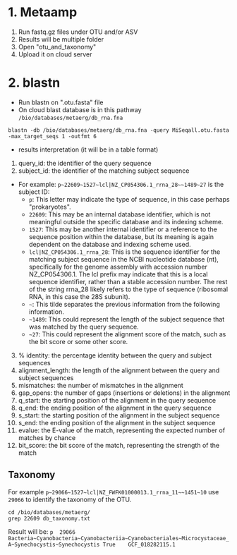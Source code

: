 # 1. Metaamp
1. Run fastq.gz files under OTU and/or ASV
2. Results will be multiple folder
3. Open "otu_and_taxonomy"
4. Upload it on cloud server

# 2. blastn 
- Run blastn on ".otu.fasta" file
- On cloud blast database is in this pathway `/bio/databases/metaerg/db_rna.fna`
```
blastn -db /bio/databases/metaerg/db_rna.fna -query MiSeqall.otu.fasta -max_target_seqs 1 -outfmt 6 
```
- results interpretation (it will be in a table format)
1. query_id: the identifier of the query sequence
2. subject_id: the identifier of the matching subject sequence
- For example: `p~22609~1527~lcl|NZ_CP054306.1_rrna_28~~1489~27` is the subject ID:
    * `p`: This letter may indicate the type of sequence, in this case perhaps "prokaryotes".
    *	`22609`: This may be an internal database identifier, which is not meaningful outside the specific database and its indexing scheme.
    *	`1527`: This may be another internal identifier or a reference to the sequence position within the database, but its meaning is again dependent on the database and indexing scheme used.
    *	`lcl|NZ_CP054306.1_rrna_28`: This is the sequence identifier for the matching subject sequence in the NCBI nucleotide database (nt), specifically for the genome assembly with accession number NZ_CP054306.1. The lcl prefix may indicate that this is a local sequence identifier, rather than a stable accession number. The rest of the string rrna_28 likely refers to the type of sequence (ribosomal RNA, in this case the 28S subunit).
    *	`~`: This tilde separates the previous information from the following information.
    *	`~1489`: This could represent the length of the subject sequence that was matched by the query sequence.
    *	`~27`: This could represent the alignment score of the match, such as the bit score or some other score.
3. % identity: the percentage identity between the query and subject sequences 
4. alignment_length: the length of the alignment between the query and subject sequences
5. mismatches: the number of mismatches in the alignment
6. gap_opens: the number of gaps (insertions or deletions) in the alignment
7. q_start: the starting position of the alignment in the query sequence
8. q_end: the ending position of the alignment in the query sequence
9. s_start: the starting position of the alignment in the subject sequence
10. s_end: the ending position of the alignment in the subject sequence
11. evalue: the E-value of the match, representing the expected number of matches by chance
12. bit_score: the bit score of the match, representing the strength of the match
## Taxonomy
For example `p~29066~1527~lcl|NZ_FWFK01000013.1_rrna_11~~1451~10` use `29066` to identify the taxonomy of the OTU. 
```
cd /bio/databases/metaerg/
grep 22609 db_taxonomy.txt
```
Result will be: `p	29066	Bacteria~Cyanobacteria~Cyanobacteriia~Cyanobacteriales~Microcystaceae_A~Synechocystis~Synechocystis	True	GCF_018282115.1`
